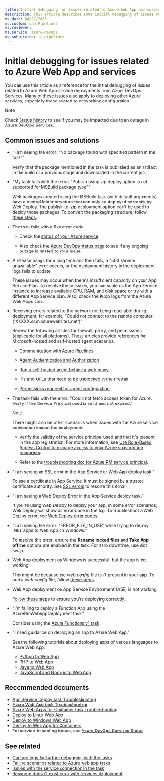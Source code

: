 ```yaml
---
title: Initial debugging for issues related to Azure Web App and services
description: This article describes some initial debugging of issues related to Azure Web App service deployments from Azure DevOps Services.
ms.date: 04/27/2023
ms.custom: sap:Pipelines
ms.reviewer: 
ms.service: azure-devops
ms.subservice: ts-pipelines
---
```

# Initial debugging for issues related to Azure Web App and services

You can use this article as a reference for the initial debugging of issues related to Azure Web App service deployments from Azure DevOps Services. Many of these issues also apply to deploying other Azure services, especially those related to networking configuration.

> [!NOTE]
> Check [Status history](https://status.dev.azure.com/_history) to see if you may be impacted due to an outage in Azure DevOps Services.

## Common issues and solutions

- "I am seeing the error: "No package found with specified pattern in the task""

  Verify that the package mentioned in the task is published as an artifact in the build or a previous stage and downloaded in the current job.  

- "My task fails with the error: "Publish using zip deploy option is not supported for MSBuild package type""

  Web packages created using the MSBuild task (with default arguments) have a nested folder structure that can only be deployed correctly by Web Deploy. The publish-to-zip deployment option can't be used to deploy those packages. To convert the packaging structure, follow [these steps](/azure/devops/pipelines/tasks/deploy/azure-rm-web-app-deployment#error-publish-using-zip-deploy-option-is-not-supported-for-msbuild-package-type).  

- The task fails with a 5xx error code

  - Check the [status of your Azure service](https://status.azure.com/status).

  - Also check the [Azure DevOps status page](https://status.dev.azure.com/_history) to see if any ongoing outage is related to your issue.

- A release hangs for a long time and then fails, a "503 service unavailable" error occurs, or the deployment history in the deployment logs fails to update  

  These issues may occur when there's insufficient capacity on your App Service Plan. To resolve these issues, you can scale up the App Service instance to increase available CPU, RAM, and disk space or try with a different App Service plan. Also, check the Kudo logs from the Azure Web Apps side.

- Receiving errors related to the network not being reachable during deployment, for example, "Could not connect to the remote computer ('XXXXX.scm.azurewebsites.net')"  

  Review the following articles for firewall, proxy, and permissions (applicable for all platforms). These articles provide references for Microsoft-hosted and self-hosted agent scenarios.

  - [Communication with Azure Pipelines](/azure/devops/pipelines/agents/agents#communication-with-azure-pipelines)

  - [Agent Authentication and Authorization](https://github.com/Microsoft/azure-pipelines-agent/blob/master/docs/design/auth.md)

  - [Run a self-hosted agent behind a web proxy](/azure/devops/pipelines/agents/proxy)

  - [IPs and URLs that need to be unblocked in the firewall](/azure/devops/pipelines/agents/v2-windows#im-running-a-firewall-and-my-code-is-in-azure-repos-what-urls-does-the-agent-need-to-communicate-with)

  - [Permissions required for agent configuration](/azure/devops/pipelines/agents/v2-windows#permissions)  

- The task fails with the error: "Could not fetch access token for Azure. Verify if the Service Principal used is valid and not expired."

  > [!NOTE]
  > There might also be other scenarios when issues with the Azure service connection impact the deployment.

  - Verify the validity of the service principal used and that it's present in the app registration. For more information, see [Use Role-Based Access Control to manage access to your Azure subscription resources](/azure/role-based-access-control/role-assignments-portal).

  - Refer to the [troubleshooting doc for Azure RM service principal](/azure/devops/pipelines/release/azure-rm-endpoint).  

- "I am seeing an SSL error in the App Service or Web App deploy task."  

  To use a certificate in App Service, it must be signed by a trusted certificate authority. See [SSL errors](/azure/devops/pipelines/tasks/deploy/azure-rm-web-app-deployment#ssl-error) to resolve this error.  

- "I am seeing a Web Deploy Error in the App Service deploy task."  

  If you're using Web Deploy to deploy your app, in some error scenarios, Web Deploy will show an error code in the log. To troubleshoot a Web Deploy error, see [Web Deploy error codes](/iis/publish/troubleshooting-web-deploy/web-deploy-error-codes).  

- "I am seeing the error: "ERROR_FILE_IN_USE" while trying to deploy .NET apps to Web App on Windows."

  To resolve this error, ensure the **Rename locked files** and **Take App offline** options are enabled in the task. For zero downtime, use slot swap.  

- Web App deployment on Windows is successful, but the app is not working  

  This might be because the *web.config* file isn't present in your app. To add a *web.config* file, follow [these steps](/azure/devops/pipelines/tasks/deploy/azure-rm-web-app#web-app-deployment-on-windows-is-successful-but-the-app-is-not-working).  

- Web App deployment on App Service Environment (ASE) is not working  

  [Follow these steps](/azure/devops/pipelines/tasks/deploy/azure-rm-web-app#web-app-deployment-on-app-service-environment-ase-is-not-working) to ensure you're deploying correctly.  

- "I'm failing to deploy a Function App using the AzureRmWebAppDeployment task."

  Consider using the [Azure Functions v1 task](/azure/devops/pipelines/tasks/reference/azure-function-app-v1).

- "I need guidance on deploying an app to Azure Web App."  

  See the following tutorials about deploying apps of various languages to Azure Web App:  

  - [Python to Web App](/azure/devops/pipelines/ecosystems/python-webapp)  
  - [PHP to Web App](/azure/devops/pipelines/ecosystems/php-webapp)  
  - [Java to Web App](/azure/devops/pipelines/ecosystems/java-webapp)  
  - [JavaScript and Node.js to Web App](/azure/devops/pipelines/ecosystems/javascript)  

## Recommended documents

- [App Service Deploy task Troubleshooting](/azure/devops/pipelines/tasks/deploy/azure-rm-web-app-deployment#troubleshooting)  
- [Azure Web App task Troubleshooting](/azure/devops/pipelines/tasks/deploy/azure-rm-web-app#troubleshooting)  
- [Azure Web Apps for Container task Troubleshooting](/azure/devops/pipelines/tasks/deploy/azure-rm-web-app-containers#troubleshooting)  
- [Deploy to Linux Web App](/azure/devops/pipelines/targets/webapp-linux)  
- [Deploy to Windows Web App](/azure/devops/pipelines/targets/webapp)  
- [Deploy to Web App for Containers](/azure/devops/pipelines/targets/webapp-on-container-linux)  
- For service-impacting issues, see [Azure DevOps Services Status](https://status.dev.azure.com/)

## See related

- [Capture logs for further debugging with the tasks](logs-capture-further-debugging-tasks.md)
- [Failure scenarios related to Azure web app tasks](failure-scenarios-related-azure-web-app-tasks.md)
- [Issues with the service connection in the task](issues-service-connection-task.md)
- [Resource doesn't exist error with services deployment](resource-not-exist-error-services-deployment.md)
